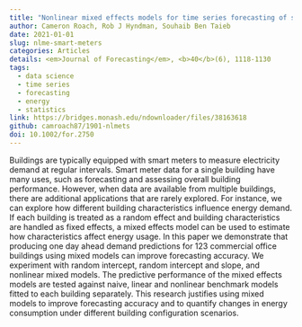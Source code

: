 ```yaml
---
title: "Nonlinear mixed effects models for time series forecasting of smart meter demand"
author: Cameron Roach, Rob J Hyndman, Souhaib Ben Taieb
date: 2021-01-01
slug: nlme-smart-meters
categories: Articles
details: <em>Journal of Forecasting</em>, <b>40</b>(6), 1118-1130
tags:
  - data science
  - time series
  - forecasting
  - energy
  - statistics
link: https://bridges.monash.edu/ndownloader/files/38163618
github: camroach87/1901-nlmets
doi: 10.1002/for.2750
---
```


Buildings are typically equipped with smart meters to measure electricity demand at regular intervals. Smart meter data for a single building have many uses, such as forecasting and assessing overall building performance. However, when data are available from multiple buildings, there are additional applications that are rarely explored. For instance, we can explore how different building characteristics influence energy demand. If each building is treated as a random effect and building characteristics are handled as fixed effects, a mixed effects model can be used to estimate how characteristics affect energy usage. In this paper we demonstrate that producing one day ahead demand predictions for 123 commercial office buildings using mixed models can improve forecasting accuracy. We experiment with random intercept, random intercept and slope, and nonlinear mixed models. The predictive performance of the mixed effects models are tested against naive, linear and nonlinear benchmark models fitted to each building separately. This research justifies using mixed models to improve forecasting accuracy and to quantify changes in energy consumption under different building configuration scenarios.
